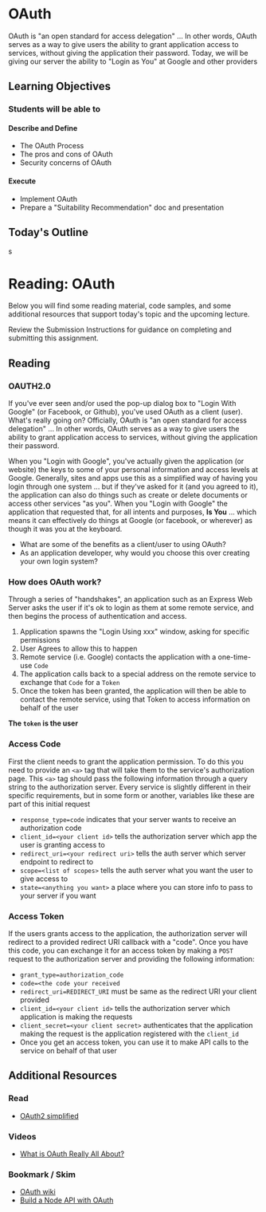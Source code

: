 # OAuth

OAuth is "an open standard for access delegation" ... In other words, OAuth serves as a way to give users the ability to grant application access to services, without giving the application their password. Today, we will be giving our server the ability to "Login as You" at Google and other providers

## Learning Objectives

### Students will be able to

#### Describe and Define

-   The OAuth Process
-   The pros and cons of OAuth
-   Security concerns of OAuth

#### Execute

-   Implement OAuth
-   Prepare a "Suitability Recommendation" doc and presentation

## Today's Outline

<!-- To Be Completed By Instructor -->s

# Reading: OAuth

Below you will find some reading material, code samples, and some additional resources that support today's topic and the upcoming lecture.

Review the Submission Instructions for guidance on completing and submitting this assignment.

## Reading

### OAUTH2.0

If you've ever seen and/or used the pop-up dialog box to "Login With Google" (or Facebook, or Github), you've used OAuth as a client (user). What's really going on? Officially, OAuth is "an open standard for access delegation" ... In other words, OAuth serves as a way to give users the ability to grant application access to services, without giving the application their password.

When you "Login with Google", you've actually given the application (or website) the keys to some of your personal information and access levels at Google. Generally, sites and apps use this as a simplified way of having you login through one system ... but if they've asked for it (and you agreed to it), the application can also do things such as create or delete documents or access other services "as you". When you "Login with Google" the application that requested that, for all intents and purposes, **Is You** ... which means it can effectively do things at Google (or facebook, or wherever) as though it was you at the keyboard.

-   What are some of the benefits as a client/user to using OAuth?
-   As an application developer, why would you choose this over creating your own login system?

### How does OAuth work?

Through a series of "handshakes", an application such as an Express Web Server asks the user if it's ok to login as them at some remote service, and then begins the process of authentication and access.

1. Application spawns the "Login Using xxx" window, asking for specific permissions
1. User Agrees to allow this to happen
1. Remote service (i.e. Google) contacts the application with a one-time-use `Code`
1. The application calls back to a special address on the remote service to exchange that `Code` for a `Token`
1. Once the token has been granted, the application will then be able to contact the remote service, using that Token to access information on behalf of the user

**The `token` is the user**

### Access Code

First the client needs to grant the application permission. To do this you need to provide an `<a>` tag that will take them to the service's authorization page. This `<a>` tag should pass the following information through a query string to the authorization server. Every service is slightly different in their specific requirements, but in some form or another, variables like these are part of this initial request

-   `response_type=code` indicates that your server wants to receive an authorization code
-   `client_id=<your client id>` tells the authorization server which app the user is granting access to
-   `redirect_uri=<your redirect uri>` tells the auth server which server endpoint to redirect to
-   `scope=<list of scopes>` tells the auth server what you want the user to give access to
-   `state=<anything you want>` a place where you can store info to pass to your server if you want

### Access Token

If the users grants access to the application, the authorization server will redirect to a provided redirect URI callback with a "code". Once you have this code, you can exchange it for an access token by making a `POST` request to the authorization server and providing the following information:

-   `grant_type=authorization_code`
-   `code=<the code your received`
-   `redirect_uri=REDIRECT_URI` must be same as the redirect URI your client provided
-   `client_id=<your client id>` tells the authorization server which application is making the requests
-   `client_secret=<your client secret>` authenticates that the application making the request is the application registered with the `client_id`
-   Once you get an access token, you can use it to make API calls to the service on behalf of that user

## Additional Resources

### Read

-   [OAuth2 simplified](https://aaronparecki.com/oauth-2-simplified/)

### Videos

-   [What is OAuth Really All About?](https://www.youtube.com/watch?v=t4-416mg6iU)

### Bookmark / Skim

-   [OAuth wiki](https://en.wikipedia.org/wiki/OAuth)
-   [Build a Node API with OAuth](https://developer.okta.com/blog/2018/08/21/build-secure-rest-api-with-node)
